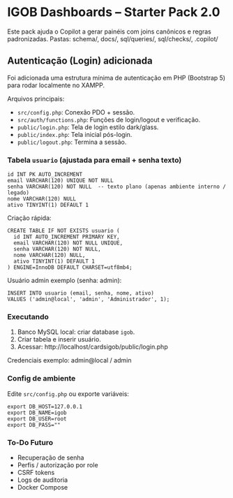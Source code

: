 # IGOB Dashboards – Starter Pack 2.0
Este pack ajuda o Copilot a gerar painéis com joins canônicos e regras padronizadas.
Pastas: schema/, docs/, sql/queries/, sql/checks/, .copilot/

## Autenticação (Login) adicionada
Foi adicionada uma estrutura mínima de autenticação em PHP (Bootstrap 5) para rodar localmente no XAMPP.

Arquivos principais:
- `src/config.php`: Conexão PDO + sessão.
- `src/auth/functions.php`: Funções de login/logout e verificação.
- `public/login.php`: Tela de login estilo dark/glass.
- `public/index.php`: Tela inicial pós-login.
- `public/logout.php`: Termina a sessão.

### Tabela `usuario` (ajustada para email + senha texto)
```
id INT PK AUTO_INCREMENT
email VARCHAR(120) UNIQUE NOT NULL
senha VARCHAR(120) NOT NULL  -- texto plano (apenas ambiente interno / legado)
nome VARCHAR(120) NULL
ativo TINYINT(1) DEFAULT 1
```

Criação rápida:
```
CREATE TABLE IF NOT EXISTS usuario (
  id INT AUTO_INCREMENT PRIMARY KEY,
  email VARCHAR(120) NOT NULL UNIQUE,
  senha VARCHAR(120) NOT NULL,
  nome VARCHAR(120) NULL,
  ativo TINYINT(1) DEFAULT 1
) ENGINE=InnoDB DEFAULT CHARSET=utf8mb4;
```

Usuário admin exemplo (senha: admin):
```
INSERT INTO usuario (email, senha, nome, ativo)
VALUES ('admin@local', 'admin', 'Administrador', 1);
```

### Executando
1. Banco MySQL local: criar database `igob`.
2. Criar tabela e inserir usuário.
3. Acessar: http://localhost/cardsigob/public/login.php

Credenciais exemplo: admin@local / admin

### Config de ambiente
Edite `src/config.php` ou exporte variáveis:
```
export DB_HOST=127.0.0.1
export DB_NAME=igob
export DB_USER=root
export DB_PASS=""
```

### To-Do Futuro
- Recuperação de senha
- Perfis / autorização por role
- CSRF tokens
- Logs de auditoria
- Docker Compose


